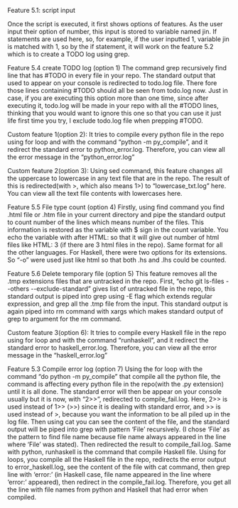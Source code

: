 Feature 5.1: script input

Once the script is executed, it first shows options of features.
As the user input their option of number, this input is stored to variable named jin.
If statements are used here, so, for example, if the user inputted 1, variable jin is matched with 1, so by the if statement, it will work on the feature 5.2 which is to create a TODO log using grep.   

Feature 5.4 create TODO log (option 1)
The command grep recursively find line that has #TODO in every file in your repo. The standard output that used to appear on your console is redirected to todo.log file. There fore those lines containing #TODO should all be seen from todo.log now. Just in case, if you are executing this option more than one time, since after executing it, todo.log will be made in your repo with all the #TODO lines, thinking that you would want to ignore this one so that you can use it just life first time you try, I exclude todo.log file when prepping #TODO. 

Custom feature 1(option 2): 
It tries to compile every python file in the repo using for loop and with the command “python -m py_compile”, and it redirect the standard error to python_error.log.
Therefore, you can view all the error message in the “python_error.log” 
 
Custom feature 2(option 3):
Using sed command, this feature changes all the uppercase to lowercase in any text file that are in the repo. The result of this is redirected(with >, which also means 1>) to “lowercase_txt.log” here. You can view all the text file contents with lowercases here.

Feature 5.5 File type count (option 4)
Firstly, using find command you find .html file or .htm file in your current directory and pipe the standard output to count number of the lines which means number of the files. This information is restored as the variable with $ sign in the count variable.  You echo the variable with after HTML: so that it will give out number of html files like HTML: 3 (if there are 3 html files in the repo). Same format for all the other languages. For Haskell, there were two options for its extensions. So “-o” were used just like html so that both .hs and .lhs could be counted.

Feature 5.6 Delete temporary file (option 5) 
This feature removes all the .tmp extensions files that are untracked in the repo. First, “echo git ls-files --others --exclude-standard” gives list of untracked file in the repo, this standard output is piped into grep using -E flag which extends regular expression, and grep all the .tmp file from the input. This standard output is again piped into rm command with xargs which makes standard output of grep to argument for the rm command. 

Custom feature 3(option 6):
It tries to compile every Haskell file in the repo using for loop and with the command “runhaskell”, and it redirect the standard error to haskell_error.log.
Therefore, you can view all the error message in the “haskell_error.log”


Feature 5.3 Compile error log (option 7)
Using the for loop with the command “do python -m py_compile” that compile all the python file, the command is affecting every python file in the repo(with the .py extension) until it is all done. The standard error will then be appear on your console usually but it is now, with “2>>”, redirected to compile_fail.log. Here, 2>> is used instead of 1>> (>>) since it is dealing with standard error, and >> is used instead of >, because you want the information to be all piled up in the log file. Then using cat you can see the content of the file, and the standard output will be piped into grep with pattern ‘File’ recursively. (I chose ‘File’ as the pattern to find file name because file name always appeared in the line where ‘File’ was stated). Then redirected the result to compile_fail.log. 
Same with python, runhaskell is the command that compile Haskell file. Using for loops, you compile all the Haskell file in the repo, redirects the error output to error_haskell.log, see the content of the file with cat command, then grep line with ‘error:’ (in Haskell case, file name appeared in the line where ‘error:’ appeared), then redirect in the compile_fail.log. Therefore, you get all the line with file names from python and Haskell that had error when compiled. 
